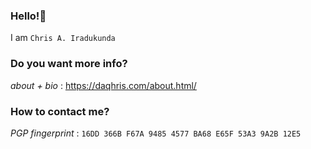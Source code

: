### Hello!👋 
I am `Chris A. Iradukunda` 
### Do you want more info?
_about + bio_ : <https://daqhris.com/about.html/>      
### How to contact me?
_PGP fingerprint_ : `16DD 366B F67A 9485 4577 BA68 E65F 53A3 9A2B 12E5`     
